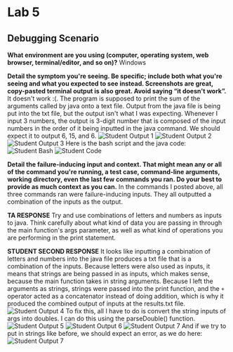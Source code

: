 # Lab 5 
## Debugging Scenario
**What environment are you using (computer, operating system, web browser, terminal/editor, and so on)?**
Windows


**Detail the symptom you're seeing. Be specific; include both what you're seeing and what you expected to see instead. Screenshots are great, copy-pasted terminal output is also great. Avoid saying “it doesn't work”.**
It doesn't work :(. The program is supposed to print the sum of the arguments called by java onto a text file. Output from the java file is being put into the txt file, but the output isn't what I was expecting. Whenever I input 3 numbers, the output is 3-digit number that is composed of the input numbers in the order of it being inputted in the java command. We should expect it to output 6, 15, and 6.
![Student Output 1](output1.png)
![Student Output 2](output2.png)
![Student Output 3](output3.png)
Here is the bash script and the java code:
![Student Bash](studentBash.png)
![Student Code](studentCode.png)

**Detail the failure-inducing input and context. That might mean any or all of the command you're running, a test case, command-line arguments, working directory, even the last few commands you ran. Do your best to provide as much context as you can.**
In the commands I posted above, all three commands ran were failure-inducing inputs. They all outputted a combination of the inputs as the output. 


**TA RESPONSE**
Try and use combinations of letters and numbers as inputs to java. Think carefully about what kind of data you are passing in through the main function's args parameter, as well as what kind of operations you are performing in the print statement.

**STUDENT SECOND RESPONSE**
It looks like inputting a combination of letters and numbers into the java file produces a txt file that is a combination of the inputs. Because letters were also used as inputs, it means that strings are being passed in as inputs, which makes sense, because the main function takes in string arguments. Because I left the arguments as strings, strings were passed into the print function, and the `+` operator acted as a concatenator instead of doing addition, which is why it produced the combined output of inputs at the results.txt file. 
![Student Output 4](output4.png)
To fix this, all I have to do is convert the string inputs of args into doubles. I can do this using the parseDouble() function.
![Student Output 5](output5.png)
![Student Output 6](output6.png)
![Student Output 7](output7.png)
And if we try to put in strings like before, we should expect an error, as we do here:
![Student Output 7](error.png)

